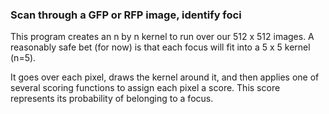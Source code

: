 ### Scan through a GFP or RFP image, identify foci

This program creates an n by n kernel to run over our 512 x 512 images. A reasonably safe bet (for now) is that each focus will fit into a 5 x 5 kernel (n=5). 

It goes over each pixel, draws the kernel around it, and then applies one of several scoring functions to assign each pixel a score. This score represents its probability of belonging to a focus.


